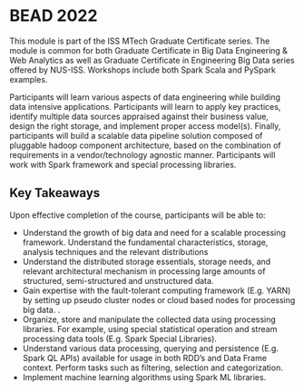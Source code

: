 # BEAD 2022
This module is part of the ISS MTech Graduate Certificate series. The module is common for both Graduate Certificate in Big Data Engineering & Web Analytics as well as Graduate Certificate in Engineering Big Data series offered by NUS-ISS. Workshops include both Spark Scala and PySpark examples.

Participants will learn various aspects of data engineering while building data intensive applications. Participants will learn to apply key practices, identify multiple data sources appraised against their business value, design the right storage, and implement proper access model(s).  Finally, participants will build a scalable data pipeline solution composed of pluggable hadoop component architecture, based on the combination of requirements in a vendor/technology agnostic manner.  Participants will work with Spark framework and special processing libraries.

Key Takeaways
-------------
Upon effective completion of the course, participants will be able to:
- Understand the growth of big data and need for a scalable processing framework. Understand the fundamental characteristics, storage, analysis techniques and the relevant distributions
- Understand the distributed storage essentials, storage needs, and relevant architectural mechanism in processing large amounts of structured, semi-structured and unstructured data. 
- Gain expertise with the fault-tolerant computing framework (E.g. YARN) by setting up pseudo cluster nodes or cloud based nodes for processing big data. . 
- Organize, store and manipulate the collected data using processing libraries. For example, using special statistical operation and stream processing data tools (E.g. Spark Special Libraries). 
- Understand various data processing, querying and persistence (E.g. Spark QL APIs) available for usage in both RDD’s and Data Frame context. Perform tasks such as filtering, selection and categorization. 
- Implement machine learning algorithms using Spark ML libraries.
